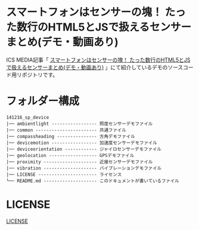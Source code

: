 # スマートフォンはセンサーの塊！ たった数行のHTML5とJSで扱えるセンサーまとめ(デモ・動画あり)
ICS MEDIA記事「 [スマートフォンはセンサーの塊！ たった数行のHTML5とJSで扱えるセンサーまとめ(デモ・動画あり)](https://ics.media/entry/4095) 」にて紹介しているデモのソースコード用リポジトリです。

# フォルダー構成
```
141216_sp_device
|── ambientlight ----------------- 照度センサーデモファイル
|── common ----------------------- 共通ファイル
|── compassheading --------------- 方角デモファイル
|── devicemotion ----------------- 加速度センサーデモファイル
|── deviceorientation ------------ ジャイロセンサーデモファイル
|── geolocation ------------------ GPSデモファイル
|── proximity -------------------- 近接センサーデモファイル
|── vibration -------------------- バイブレーションデモファイル
|── LICENSE ---------------------- ライセンス
└── README.md -------------------- このドキュメントが書いているファイル
```

# LICENSE
[LICENSE](https://raw.githubusercontent.com/ics-creative/141216_sp_device/master/LICENSE)